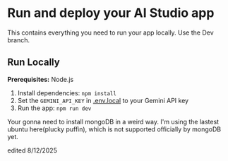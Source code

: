 # Run and deploy your AI Studio app

This contains everything you need to run your app locally. Use the Dev branch.

## Run Locally

**Prerequisites:**  Node.js


1. Install dependencies:
   `npm install`
2. Set the `GEMINI_API_KEY` in [.env.local](.env.local) to your Gemini API key
3. Run the app:
   `npm run dev`

Your gonna need to install mongoDB in a weird way. I'm using the lastest ubuntu here(plucky puffin), which is not supported officially by mongoDB yet.

edited 8/12/2025
